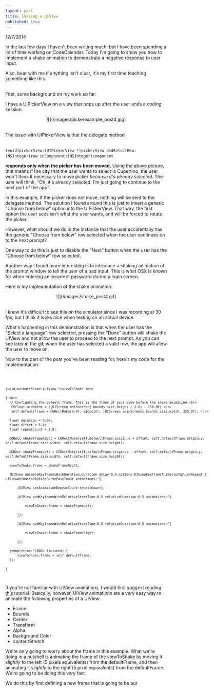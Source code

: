 ```yaml
---
layout: post
title: Shaking a UIView
published: true
---
```


12/7/2014

In the last few days I haven't been writing much, but I have been spending a lot of time working on CodeCalendar. Today I'm going to show you how to implement a shake animation to demonstrate a negative response to user input. 

Also, bear with me if anything isn't clear, it's my first time teaching something like this. 

<br>
First, some background on my work so far: 

I have a UIPickerView on a view that pops up after the user ends a coding session. 

<div style="text-align:center" markdown ="1">
![](/images/pickerexample_post4.jpg)
</div>
 <br>

The issue with UIPickerView is that the delegate method

<code>
(void)pickerView:(UIPickerView *)pickerView didSelectRow:(NSInteger)row inComponent:(NSInteger)component
</code>



**responds only when the picker has been moved.** Using the above picture, that means if the city that the user wants to select is Cupertino, the user won't think it necessary to move picker _because it's already selected_. The user will think, "Oh, it's already selected. I'm just going to continue to the next part of the app". 

In this example, if the picker does not move, nothing will be sent to the delegate method. The solution I found around this is just to insert a generic "Choose from below" option into the UIPickerView. That way, the first option the user sees isn't what the user wants, and will be forced to rotate the picker.

However, what should we do in the instance that the user accidentally has the generic "Choose from below" row selected when the user continues on to the next prompt?

One way to do this is just to disable the "Next" button when the user has the "Choose from below" row selected. 

Another way I found more interesting is to introduce a shaking animation of the prompt window to tell the user of a bad input. This is what OSX is known for when entering an incorrect password during a login screen. 

Here is my implementation of the shake animation:

<div style="text-align:center" markdown="1">
![](/images/shake_post4.gif)
</div>

<br>

I know it's difficult to see this on the simulator since I was recording at 30 fps, but I think it looks nice when testing on an actual device.

What's happening in this demonstration is that when the user has the "Select a language" row selected, pressing the "Done" button will shake the UIView and not allow the user to proceed to the next prompt. As you can see later in the gif, when the user has selected a valid row, the app will allow the user to move on.

Now to the part of the post you've been reading for, here's my code for the implementation:

<div style="width:700px">
<code>

	(void)animateShake:(UIView *)viewToShake <br>
    
	{ <br>
      // Configuring the default frame. This is the frame of your view before the shake animation <br>
       CGFloat midpoint = ([UIScreen mainScreen].bounds.size.height / 2.0) - 150.0f; <br>
       self.defaultFrame = CGRectMake(0.0f, midpoint, [UIScreen mainScreen].bounds.size.width, 325.0f); <br>
      
      float duration = 0.06;
      float offset = 5.0;
      float repeatCount = 3.0;
  
      CGRect shakeFrameRight = CGRectMake(self.defaultFrame.origin.x + offset, self.defaultFrame.origin.y, self.defaultFrame.size.width, self.defaultFrame.size.height);
  
      CGRect shakeFrameLeft = CGRectMake(self.defaultFrame.origin.x - offset, self.defaultFrame.origin.y, self.defaultFrame.size.width, self.defaultFrame.size.height);
  
      viewToShake.frame = shakeFrameRight;
  
      [UIView animateKeyframesWithDuration:duration delay:0.0 options:UIViewKeyframeAnimationOptionRepeat | UIViewAnimationOptionCurveEaseInOut animations:^{
  
          [UIView setAnimationRepeatCount:repeatCount];
          
          [UIView addKeyframeWithRelativeStartTime:0.5 relativeDuration:0.5 animations:^{
  
              viewToShake.frame = shakeFrameLeft;
  
          }];
  
          [UIView addKeyframeWithRelativeStartTime:0.5 relativeDuration:0.5 animations:^{
  
              viewToShake.frame = shakeFrameRight;
  
          }];
  
      }completion:^(BOOL finished) {
          viewToShake.frame = self.defaultFrame;
      }];

	}

</code>
</div>

If you're not familiar with UIView animations, I would first suggest reading [this](http://code.tutsplus.com/tutorials/ios-sdk-uiview-animations--mobile-10706) tutorial. Basically, however, UIView animations are a very easy way to animate the following properties of a UIView: 

- Frame
- Bounds
- Center
- Transform
- Alpha
- Background Color
- contentStretch

We're only going to worry about the frame in this example. What we're doing in a nutshell is animating the frame of the viewToShake by moving it _slightly_ to the left (5 pixels equivalents) from the defaultFrame, and then animating it _slightly_ to the right (5 pixel equivalents) from the defaultFrame. We're going to be doing this very fast.

We do this by first defining a new frame that is going to be our


